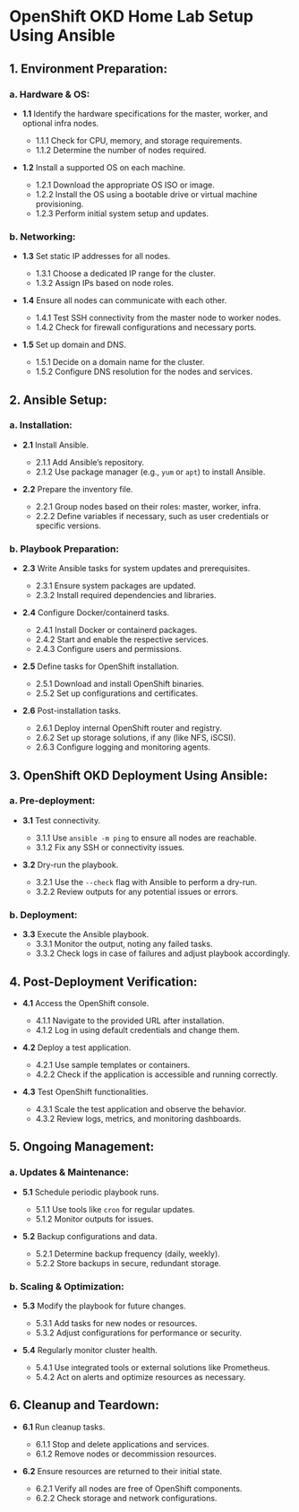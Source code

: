 # OpenShift OKD Home Lab Setup Using Ansible

## 1. Environment Preparation:

### a. Hardware & OS:
- **1.1** Identify the hardware specifications for the master, worker, and optional infra nodes.
  - 1.1.1 Check for CPU, memory, and storage requirements.
  - 1.1.2 Determine the number of nodes required.
  
- **1.2** Install a supported OS on each machine.
  - 1.2.1 Download the appropriate OS ISO or image.
  - 1.2.2 Install the OS using a bootable drive or virtual machine provisioning.
  - 1.2.3 Perform initial system setup and updates.

### b. Networking:
- **1.3** Set static IP addresses for all nodes.
  - 1.3.1 Choose a dedicated IP range for the cluster.
  - 1.3.2 Assign IPs based on node roles.
  
- **1.4** Ensure all nodes can communicate with each other.
  - 1.4.1 Test SSH connectivity from the master node to worker nodes.
  - 1.4.2 Check for firewall configurations and necessary ports.
  
- **1.5** Set up domain and DNS.
  - 1.5.1 Decide on a domain name for the cluster.
  - 1.5.2 Configure DNS resolution for the nodes and services.

## 2. Ansible Setup:

### a. Installation:
- **2.1** Install Ansible.
  - 2.1.1 Add Ansible’s repository.
  - 2.1.2 Use package manager (e.g., `yum` or `apt`) to install Ansible.
  
- **2.2** Prepare the inventory file.
  - 2.2.1 Group nodes based on their roles: master, worker, infra.
  - 2.2.2 Define variables if necessary, such as user credentials or specific versions.

### b. Playbook Preparation:
- **2.3** Write Ansible tasks for system updates and prerequisites.
  - 2.3.1 Ensure system packages are updated.
  - 2.3.2 Install required dependencies and libraries.
  
- **2.4** Configure Docker/containerd tasks.
  - 2.4.1 Install Docker or containerd packages.
  - 2.4.2 Start and enable the respective services.
  - 2.4.3 Configure users and permissions.
  
- **2.5** Define tasks for OpenShift installation.
  - 2.5.1 Download and install OpenShift binaries.
  - 2.5.2 Set up configurations and certificates.
  
- **2.6** Post-installation tasks.
  - 2.6.1 Deploy internal OpenShift router and registry.
  - 2.6.2 Set up storage solutions, if any (like NFS, iSCSI).
  - 2.6.3 Configure logging and monitoring agents.

## 3. OpenShift OKD Deployment Using Ansible:

### a. Pre-deployment:
- **3.1** Test connectivity.
  - 3.1.1 Use `ansible -m ping` to ensure all nodes are reachable.
  - 3.1.2 Fix any SSH or connectivity issues.
  
- **3.2** Dry-run the playbook.
  - 3.2.1 Use the `--check` flag with Ansible to perform a dry-run.
  - 3.2.2 Review outputs for any potential issues or errors.

### b. Deployment:
- **3.3** Execute the Ansible playbook.
  - 3.3.1 Monitor the output, noting any failed tasks.
  - 3.3.2 Check logs in case of failures and adjust playbook accordingly.

## 4. Post-Deployment Verification:
- **4.1** Access the OpenShift console.
  - 4.1.1 Navigate to the provided URL after installation.
  - 4.1.2 Log in using default credentials and change them.
  
- **4.2** Deploy a test application.
  - 4.2.1 Use sample templates or containers.
  - 4.2.2 Check if the application is accessible and running correctly.
  
- **4.3** Test OpenShift functionalities.
  - 4.3.1 Scale the test application and observe the behavior.
  - 4.3.2 Review logs, metrics, and monitoring dashboards.

## 5. Ongoing Management:

### a. Updates & Maintenance:
- **5.1** Schedule periodic playbook runs.
  - 5.1.1 Use tools like `cron` for regular updates.
  - 5.1.2 Monitor outputs for issues.
  
- **5.2** Backup configurations and data.
  - 5.2.1 Determine backup frequency (daily, weekly).
  - 5.2.2 Store backups in secure, redundant storage.

### b. Scaling & Optimization:
- **5.3** Modify the playbook for future changes.
  - 5.3.1 Add tasks for new nodes or resources.
  - 5.3.2 Adjust configurations for performance or security.
  
- **5.4** Regularly monitor cluster health.
  - 5.4.1 Use integrated tools or external solutions like Prometheus.
  - 5.4.2 Act on alerts and optimize resources as necessary.

## 6. Cleanup and Teardown:
- **6.1** Run cleanup tasks.
  - 6.1.1 Stop and delete applications and services.
  - 6.1.2 Remove nodes or decommission resources.
  
- **6.2** Ensure resources are returned to their initial state.
  - 6.2.1 Verify all nodes are free of OpenShift components.
  - 6.2.2 Check storage and network configurations.
